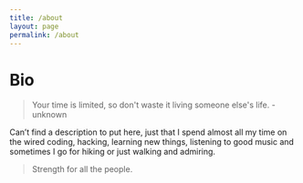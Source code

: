```yaml
---
title: /about
layout: page
permalink: /about
---
```

# Bio

> Your time is limited, so don't waste it living someone else's life. - unknown

Can’t find a description to put here, just that I spend almost all my time on the wired coding, hacking, learning new things, listening to good music and sometimes I go for hiking or just walking and admiring.

> Strength for all the people.

